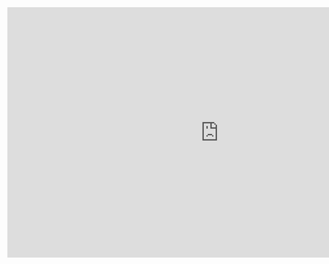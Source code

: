<iframe src="https://docs.google.com/presentation/d/e/2PACX-1vRvLnLQ4iVtCoSB1DGXzFVwZWklRx2e-slQzNIngMbvk2WCg5tNofykXBT6h9iBMDyNT85ik6raZHam/embed?start=true&loop=true&delayms=5000" frameborder="0" width="960" height="569" allowfullscreen="true" mozallowfullscreen="true" webkitallowfullscreen="true"></iframe>